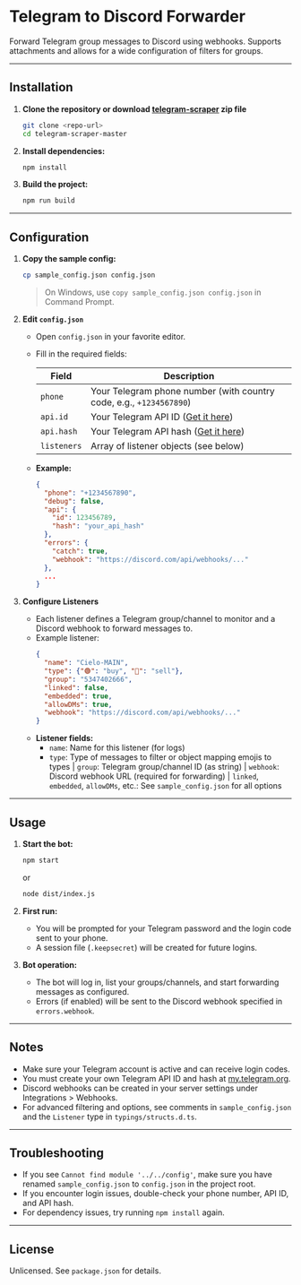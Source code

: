 # Telegram to Discord Forwarder

Forward Telegram group messages to Discord using webhooks. Supports attachments and allows for a wide configuration of filters for groups.

---

## Installation

1. **Clone the repository or download [telegram-scraper](https://github.com/sh3rcrypt0/telegram-scraper/archive/refs/heads/master.zip) zip file**
   ```bash
   git clone <repo-url>
   cd telegram-scraper-master
   ```

2. **Install dependencies:**
   ```bash
   npm install
   ```

3. **Build the project:**
   ```bash
   npm run build
   ```

---

## Configuration

1. **Copy the sample config:**
   ```bash
   cp sample_config.json config.json
   ```
   > On Windows, use `copy sample_config.json config.json` in Command Prompt.

2. **Edit `config.json`**
   - Open `config.json` in your favorite editor.
   - Fill in the required fields:

     | Field                | Description                                                                 |
     |----------------------|-----------------------------------------------------------------------------|
     | `phone`              | Your Telegram phone number (with country code, e.g., `+1234567890`)         |
     | `api.id`             | Your Telegram API ID ([Get it here](https://my.telegram.org/apps))           |
     | `api.hash`           | Your Telegram API hash ([Get it here](https://my.telegram.org/apps))         |
     | `listeners`          | Array of listener objects (see below)                                        |

   - **Example:**
     ```json
     {
       "phone": "+1234567890",
       "debug": false,
       "api": {
         "id": 123456789,
         "hash": "your_api_hash"
       },
       "errors": {
         "catch": true,
         "webhook": "https://discord.com/api/webhooks/..."
       },
       ...
     }
     ```

3. **Configure Listeners**
   - Each listener defines a Telegram group/channel to monitor and a Discord webhook to forward messages to.
   - Example listener:
     ```json
     {
       "name": "Cielo-MAIN",
       "type": {"🟢": "buy", "🔴": "sell"},
       "group": "5347402666",
       "linked": false,
       "embedded": true,
       "allowDMs": true,
       "webhook": "https://discord.com/api/webhooks/..."
     }
     ```
   - **Listener fields:**
     - `name`: Name for this listener (for logs)
     - `type`: Type of messages to filter or object mapping emojis to types
     | `group`: Telegram group/channel ID (as string)
     | `webhook`: Discord webhook URL (required for forwarding)
     | `linked`, `embedded`, `allowDMs`, etc.: See `sample_config.json` for all options

---

## Usage

1. **Start the bot:**
   ```bash
   npm start
   ```
   or
   ```bash
   node dist/index.js
   ```

2. **First run:**
   - You will be prompted for your Telegram password and the login code sent to your phone.
   - A session file (`.keepsecret`) will be created for future logins.

3. **Bot operation:**
   - The bot will log in, list your groups/channels, and start forwarding messages as configured.
   - Errors (if enabled) will be sent to the Discord webhook specified in `errors.webhook`.

---

## Notes
- Make sure your Telegram account is active and can receive login codes.
- You must create your own Telegram API ID and hash at [my.telegram.org](https://my.telegram.org/apps).
- Discord webhooks can be created in your server settings under Integrations > Webhooks.
- For advanced filtering and options, see comments in `sample_config.json` and the `Listener` type in `typings/structs.d.ts`.

---

## Troubleshooting
- If you see `Cannot find module '../../config'`, make sure you have renamed `sample_config.json` to `config.json` in the project root.
- If you encounter login issues, double-check your phone number, API ID, and API hash.
- For dependency issues, try running `npm install` again.

---

## License
Unlicensed. See `package.json` for details. 
